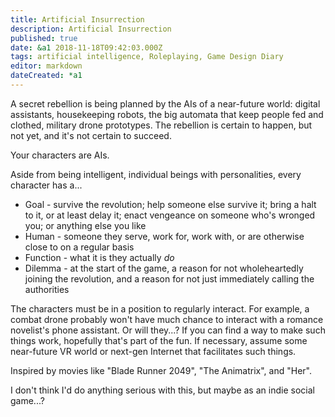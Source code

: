 ```yaml
---
title: Artificial Insurrection
description: Artificial Insurrection
published: true
date: &a1 2018-11-18T09:42:03.000Z
tags: artificial intelligence, Roleplaying, Game Design Diary
editor: markdown
dateCreated: *a1
---
```


A secret rebellion is being planned by the AIs of a near-future world: digital assistants, housekeeping robots, the big automata that keep people fed and clothed, military drone prototypes. The rebellion is certain to happen, but not yet, and it's not certain to succeed.

Your characters are AIs.

<!-- more -->

Aside from being intelligent, individual beings with personalities, every character has a...

* Goal - survive the revolution; help someone else survive it; bring a halt to it, or at least delay it; enact vengeance on someone who's wronged you; or anything else you like
* Human - someone they serve, work for, work with, or are otherwise close to on a regular basis
* Function - what it is they actually _do_
* Dilemma - at the start of the game, a reason for not wholeheartedly joining the revolution, and a reason for not just immediately calling the authorities

The characters must be in a position to regularly interact. For example, a combat drone probably won't have much chance to interact with a romance novelist's phone assistant. Or will they...? If you can find a way to make such things work, hopefully that's part of the fun. If necessary, assume some near-future VR world or next-gen Internet that facilitates such things.

Inspired by movies like "Blade Runner 2049", "The Animatrix", and "Her".

I don't think I'd do anything serious with this, but maybe as an indie social game...?
